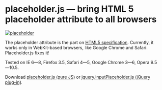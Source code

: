 placeholder.js — bring HTML 5 placeholder attribute to all browsers
===================================================================

[![placeholder](http://nv.github.com/placeholder.js/example.png)](http://nv.github.com/placeholder.js/)

The placeholder attribute is the part on [HTML5 specification](http://www.whatwg.org/specs/web-apps/current-work/multipage/common-input-element-attributes.html#attr-input-placeholder).
Currently, it works only in WebKit-based browsers, like Google Chrome and Safari.
Placeholder.js fixes it!

Tested on IE 6—8, Firefox 3.5, Safari 4—5, Google Chrome 3—6, Opera 9.5—10.5.

Download [placeholder.js (pure JS)](http://nv.github.com/placeholder.js/placeholder.js) or
[jquery.inputPlaceholder.js (jQuery plug-in)](http://nv.github.com/placeholder.js/jquery.inputPlaceholder.js).
